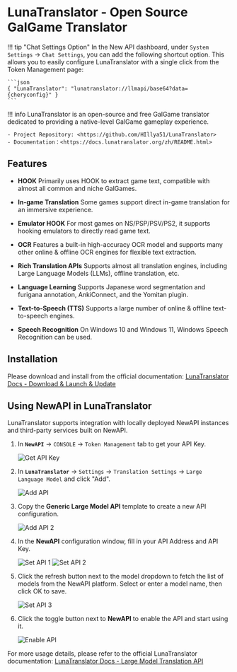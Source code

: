 # LunaTranslator - Open Source GalGame Translator

!!! tip "Chat Settings Option"
    In the New API dashboard, under `System Settings` -> `Chat Settings`, you can add the following shortcut option. This allows you to easily configure LunaTranslator with a single click from the Token Management page:

    ```json
    { "LunaTranslator": "lunatranslator://llmapi/base64?data={cheryconfig}" }
    ```

!!! info
    LunaTranslator is an open-source and free GalGame translator dedicated to providing a native-level GalGame gameplay experience.

    - Project Repository: <https://github.com/HIllya51/LunaTranslator>
    - Documentation：<https://docs.lunatranslator.org/zh/README.html>
## Features

- **HOOK** Primarily uses HOOK to extract game text, compatible with almost all common and niche GalGames.

- **In-game Translation** Some games support direct in-game translation for an immersive experience.

- **Emulator HOOK** For most games on NS/PSP/PSV/PS2, it supports hooking emulators to directly read game text.

- **OCR** Features a built-in high-accuracy OCR model and supports many other online & offline OCR engines for flexible text extraction.

- **Rich Translation APIs** Supports almost all translation engines, including Large Language Models (LLMs), offline translation, etc.

- **Language Learning** Supports Japanese word segmentation and furigana annotation, AnkiConnect, and the Yomitan plugin.

- **Text-to-Speech (TTS)** Supports a large number of online & offline text-to-speech engines.

- **Speech Recognition** On Windows 10 and Windows 11, Windows Speech Recognition can be used.

## Installation

Please download and install from the official documentation: [LunaTranslator Docs - Download & Launch & Update](https://docs.lunatranslator.org/en/README.html)

## Using NewAPI in LunaTranslator

LunaTranslator supports integration with locally deployed NewAPI instances and third-party services built on NewAPI.

1.  In **`NewAPI`** -> `CONSOLE` -> `Token Management` tab to get your API Key.

    ![Get API Key](../assets/luna_translator/copy_api_key.png)

2.  In **`LunaTranslator`** -> `Settings` -> `Translation Settings` -> `Large Language Model` and click "Add".

    ![Add API](../assets/luna_translator/add_api.png)

3.  Copy the **Generic Large Model API** template to create a new API configuration.

    ![Add API 2](../assets/luna_translator/add_api_2.png)

4.  In the **NewAPI** configuration window, fill in your API Address and API Key.

    ![Set API 1](../assets/luna_translator/setting_api.png)
    ![Set API 2](../assets/luna_translator/setting_api2.png)

5.  Click the refresh button next to the model dropdown to fetch the list of models from the NewAPI platform. Select or enter a model name, then click OK to save.

    ![Set API 3](../assets/luna_translator/setting_api3.png)

6.  Click the toggle button next to **NewAPI** to enable the API and start using it.

    ![Enable API](../assets/luna_translator/open_api.png)

For more usage details, please refer to the official LunaTranslator documentation: [LunaTranslator Docs - Large Model Translation API](https://docs.lunatranslator.org/en/guochandamoxing.html)